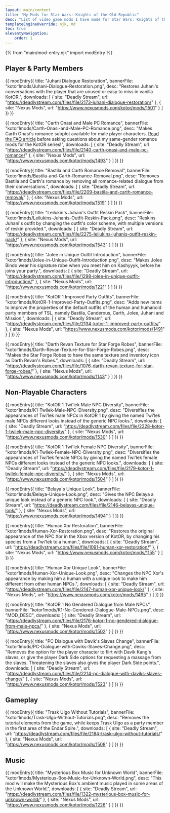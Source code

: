 ```yaml
---
layout: main/content
title: "My Mods for Star Wars: Knights of the Old Republic"
desc: "List of video game mods I have made for Star Wars: Knights of the Old Republic."
templateEngineOverride: njk, md
toc: true
eleventyNavigation:
    order: 1
---
```

{% from "main/mod-entry.njk" import modEntry %}

## Player & Party Members

{{ modEntry({
    title: "Juhani Dialogue Restoration",
    bannerFile: "kotor1mods/Juhani-Dialogue-Restoration.png",
    desc: "Restores Juhani's conversations with the player that are unused or easy to miss in vanilla KotOR.",
    downloads: [
        {
            site: "Deadly Stream",
            url: "https://deadlystream.com/files/file/2173-juhani-dialogue-restoration/"
        },
        {
            site: "Nexus Mods",
            url: "https://www.nexusmods.com/kotor/mods/1501"
        }
    ]
}) }}

{{ modEntry({
    title: "Carth Onasi and Male PC Romance",
    bannerFile: "kotor1mods/Carth-Onasi-and-Male-PC-Romance.png",
    desc: "Makes Carth Onasi's romance subplot available for male player characters. [Read the FAQ article](/shrines/starwarskotor/articles/faq-same-gender-romance-mods) before asking questions about my same-gender romance mods for the KotOR series!",
    downloads: [
        {
            site: "Deadly Stream",
            url: "https://deadlystream.com/files/file/2140-carth-onasi-and-male-pc-romance/"
        },
        {
            site: "Nexus Mods",
            url: "https://www.nexusmods.com/kotor/mods/1493"
        }
    ]
}) }}

{{ modEntry({
    title: "Bastila and Carth Romance Removal",
    bannerFile: "kotor1mods/Bastila-and-Carth-Romance-Removal.png",
    desc: "Removes Bastila and Carth's romance by removing all romance-related dialogue from their conversations.",
    downloads: [
        {
            site: "Deadly Stream",
            url: "https://deadlystream.com/files/file/2209-bastila-and-carth-romance-removal/"
        },
        {
            site: "Nexus Mods",
            url: "https://www.nexusmods.com/kotor/mods/1519"
        }
    ]
}) }}

{{ modEntry({
    title: "Leilukin's Juhani's Outfit Reskin Pack",
    bannerFile: "kotor1mods/Leilukins-Juhanis-Outfit-Reskin-Pack.png",
    desc: "Reskins Juhani's outfit by changing the outfit's color scheme, with multiple versions of reskin provided.",
    downloads: [
        {
            site: "Deadly Stream",
            url: "https://deadlystream.com/files/file/2275-leilukins-juhanis-outfit-reskin-pack/"
        },
        {
            site: "Nexus Mods",
            url: "https://www.nexusmods.com/kotor/mods/1543"
        }
    ]
}) }}

{{ modEntry({
    title: "Jolee in Unique Outfit Introduction",
    bannerFile: "kotor1mods/Jolee-in-Unique-Outfit-Introduction.png",
    desc: "Makes Jolee Bindo wear his signature robe when you meet him on Kashyyyk, before he joins your party.",
    downloads: [
        {
            site: "Deadly Stream",
            url: "https://deadlystream.com/files/file/1298-jolee-in-unique-outfit-introduction/"
        },
        {
            site: "Nexus Mods",
            url: "https://www.nexusmods.com/kotor/mods/1221"
        }
    ]
}) }}

{{ modEntry({
    title: "KotOR 1 Improved Party Outfits",
    bannerFile: "kotor1mods/KotOR-1-Improved-Party-Outfits.png",
    desc: "Adds new items to improve the properties of the default outfits of the human and humanoid party members of TSL, namely Bastila, Canderous, Carth, Jolee, Juhani and Mission.",
    downloads: [
        {
            site: "Deadly Stream",
            url: "https://deadlystream.com/files/file/2134-kotor-1-improved-party-outfits/"
        },
        {
            site: "Nexus Mods",
            url: "https://www.nexusmods.com/kotor/mods/1491"
        }
    ]
}) }}

{{ modEntry({
    title: "Darth Revan Texture for Star Forge Robes",
    bannerFile: "kotor1mods/Darth-Revan-Texture-for-Star-Forge-Robes.png",
    desc: "Makes the Star Forge Robes to have the same texture and inventory icon as Darth Revan's Robes.",
    downloads: [
        {
            site: "Deadly Stream",
            url: "https://deadlystream.com/files/file/1076-darth-revan-texture-for-star-forge-robes/"
        },
        {
            site: "Nexus Mods",
            url: "https://www.nexusmods.com/kotor/mods/1143"
        }
    ]
}) }}

## Non-Playable Characters

{{ modEntry({
    title: "KotOR 1 Twi'lek Male NPC Diversity",
    bannerFile: "kotor1mods/K1-Twilek-Male-NPC-Diversity.png",
    desc: "Diversifies the appearances of Twi'lek male NPCs in KotOR 1 by giving the named Twi'lek male NPCs different looks instead of the generic NPC looks.",
    downloads: [
        {
            site: "Deadly Stream",
            url: "https://deadlystream.com/files/file/2228-kotor-1-twilek-male-npc-diversity/"
        },
        {
            site: "Nexus Mods",
            url: "https://www.nexusmods.com/kotor/mods/1530"
        }
    ]
}) }}

{{ modEntry({
    title: "KotOR 1 Twi'lek Female NPC Diversity",
    bannerFile: "kotor1mods/K1-Twilek-Female-NPC-Diversity.png",
    desc: "Diversifies the appearances of Twi'lek female NPCs by giving the named Twi'lek female NPCs different looks instead of the generic NPC looks.",
    downloads: [
        {
            site: "Deadly Stream",
            url: "https://deadlystream.com/files/file/2179-kotor-1-twilek-female-npc-diversity/"
        },
        {
            site: "Nexus Mods",
            url: "https://www.nexusmods.com/kotor/mods/1504"
        }
    ]
}) }}

{{ modEntry({
    title: "Belaya's Unique Look",
    bannerFile: "kotor1mods/Belaya-Unique-Look.png",
    desc: "Gives the NPC Belaya a unique look instead of a generic NPC look.",
    downloads: [
        {
            site: "Deadly Stream",
            url: "https://deadlystream.com/files/file/2146-belayas-unique-look/"
        },
        {
            site: "Nexus Mods",
            url: "https://www.nexusmods.com/kotor/mods/1494"
        }
    ]
}) }}

{{ modEntry({
    title: "Human Xor Restoration",
    bannerFile: "kotor1mods/Human-Xor-Restoration.png",
    desc: "Restores the original appearance of the NPC Xor in the Xbox version of KotOR, by changing his species from a Twi'lek to a human.",
    downloads: [
        {
            site: "Deadly Stream",
            url: "https://deadlystream.com/files/file/1091-human-xor-restoration/"
        },
        {
            site: "Nexus Mods",
            url: "https://www.nexusmods.com/kotor/mods/1155"
        }
    ]
}) }}

{{ modEntry({
    title: "Human Xor Unique Look",
    bannerFile: "kotor1mods/Human-Xor-Unique-Look.png",
    desc: "Changes the NPC Xor's appearance by making him a human with a unique look to make him different from other human NPCs.",
    downloads: [
        {
            site: "Deadly Stream",
            url: "https://deadlystream.com/files/file/2147-human-xor-unique-look/"
        },
        {
            site: "Nexus Mods",
            url: "https://www.nexusmods.com/kotor/mods/1495"
        }
    ]
}) }}

{{ modEntry({
    title: "KotOR 1 No Gendered Dialogue from Male NPCs",
    bannerFile: "kotor1mods/K1-No-Gendered-Dialogue-Male-NPCs.png",
    desc: "MOD_DESC",
    downloads: [
        {
            site: "Deadly Stream",
            url: "https://deadlystream.com/files/file/2176-kotor-1-no-gendered-dialogue-from-male-npcs/"
        },
        {
            site: "Nexus Mods",
            url: "https://www.nexusmods.com/kotor/mods/1502"
        }
    ]
}) }}

{{ modEntry({
    title: "PC Dialogue with Davik's Slaves Change",
    bannerFile: "kotor1mods/PC-Dialogue-with-Daviks-Slaves-Change.png",
    desc: "Removes the option for the player character to flirt with Davik Kang's slaves, or give the player Dark Side options for requesting a massage from the slaves. Threatening the slaves also gives the player Dark Side points.",
    downloads: [
        {
            site: "Deadly Stream",
            url: "https://deadlystream.com/files/file/2214-pc-dialogue-with-daviks-slaves-change/"
        },
        {
            site: "Nexus Mods",
            url: "https://www.nexusmods.com/kotor/mods/1523"
        }
    ]
}) }}

## Gameplay

{{ modEntry({
    title: "Trask Ulgo Without Tutorials",
    bannerFile: "kotor1mods/Trask-Ulgo-Without-Tutorials.png",
    desc: "Removes the tutorial elements from the game, while keeps Trask Ulgo as a party member in the first area of the Endar Spire.",
    downloads: [
        {
            site: "Deadly Stream",
            url: "https://deadlystream.com/files/file/2184-trask-ulgo-without-tutorials/"
        },
        {
            site: "Nexus Mods",
            url: "https://www.nexusmods.com/kotor/mods/1508"
        }
    ]
}) }}

## Music

{{ modEntry({
    title: "Mysterious Box Music for Unknown World",
    bannerFile: "kotor1mods/Mysterious-Box-Music-for-Unknown-World.png",
    desc: "This mod will make the Mysterious Box's ambient music played in some areas of the Unknown World.",
    downloads: [
        {
            site: "Deadly Stream",
            url: "https://deadlystream.com/files/file/1322-mysterious-box-music-for-unknown-world/"
        },
        {
            site: "Nexus Mods",
            url: "https://www.nexusmods.com/kotor/mods/1226"
        }
    ]
}) }}
